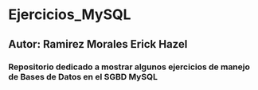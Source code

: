 # Ejercicios_MySQL
## Autor: Ramirez Morales Erick Hazel

### Repositorio dedicado a mostrar algunos ejercicios de manejo de Bases de Datos en el SGBD MySQL
